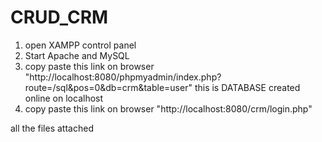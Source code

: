 # CRUD_CRM



1. open XAMPP control panel
2. Start Apache and MySQL
3. copy paste this link on browser "http://localhost:8080/phpmyadmin/index.php?route=/sql&pos=0&db=crm&table=user"
 this is DATABASE created online on localhost
4. copy paste this link on browser "http://localhost:8080/crm/login.php"

all the files attached
